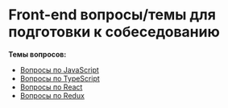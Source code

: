 # Front-end вопросы/темы для подготовки к собеседованию

**Темы вопросов:**
- [Вопросы по JavaScript](questions/js.md)
- [Вопросы по TypeScript](questions/ts.md)
- [Вопросы по React](questions/react.md)
- [Вопросы по Redux](questions/redux.md)